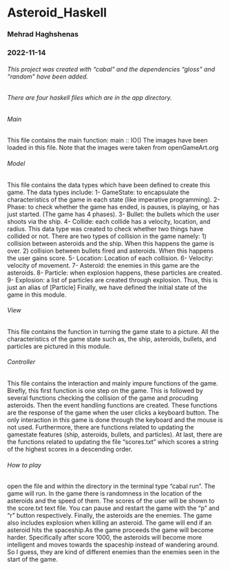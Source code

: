 # Asteroid_Haskell

### Mehrad Haghshenas 
### 2022-11-14

###### This project was created with “cabal” and the dependencies “gloss” and “random” have been added. 
###### There are four haskell files which are in the app directory.

###### Main
This file contains the main function: main :: IO() The images have been loaded in this file. Note that the images were taken from openGameArt.org
###### Model
This file contains the data types which have been defined to create this game. The data types include: 
1- GameState: to encapsulate the characteristics of the game in each state (like imperative programming). 
2- Phase: to check whether the game has ended, is pauses, is playing, or has just started. (The game has 4 phases). 
3- Bullet: the bullets which the user shoots via the ship. 
4- Collide: each collide has a velocity, location, and radius. This data type was created to check whether two things have collided or not. There are two types of collision in the game namely: 1) collision between asteroids and the ship. When this happens the game is over. 2) collision between bullets fired and asteroids. When this happens the user gains score. 5- Location: Location of each collision. 
6- Velocity: velocity of movement. 
7- Asteroid: the enemies in this game are the asteroids. 
8- Particle: when explosion happens, these particles are created. 
9- Explosion: a list of particles are created through explosion. Thus, this is just an alias of [Particle]
Finally, we have defined the initial state of the game in this module.
###### View
This file contains the function in turning the game state to a picture. All the characteristics of the game state such as, the ship, asteroids, bullets, and particles are pictured in this module.
###### Controller
This file contains the interaction and mainly impure functions of the game. Birefly, this first function is one step on the game. This is followed by several functions checking the collision of the game and procuding asteroids. Then the event handling functions are created. These functions are the response of the game when the user clicks a keyboard button. The only interaction in this game is done through the keyboard and the mouse is not used. Furthermore, there are functions related to updating the gamestate features (ship, asteroids, bullets, and particles). At last, there are the functions related to updating the file “scores.txt” which scores a string of the highest scores in a descending order.
###### How to play
open the file and within the directory in the terminal type “cabal run”. The game will run. In the game there is randomness in the location of the asteroids and the speed of them. The scores of the user will be shown to the score.txt text file. You can pause and restart the game with the “p” and “r” button respectively. Finally, the asteroids are the enemies. The game also includes explosion when killing an asteroid. The game will end if an asteroid hits the spaceship.As the game proceeds the game will become harder. Specifically after score 1000, the asteroids will become more intelligent and moves towards the spaceship instead of wandering around. So I guess, they are kind of different enemies than the enemies seen in the start of the game.
